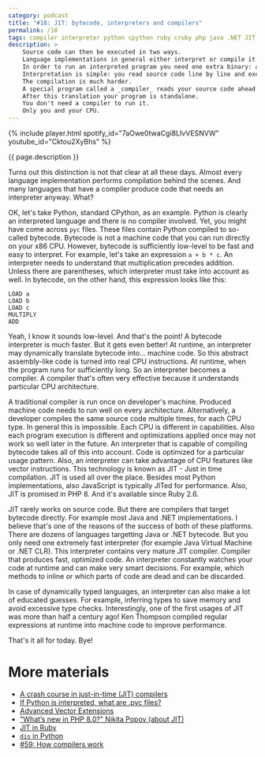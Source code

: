 ```yaml
---
category: podcast
title: "#18: JIT: bytecode, interpreters and compilers"
permalink: /18
tags: compiler interpreter python cpython ruby cruby php java .NET JIT AOT
description: >
    Source code can then be executed in two ways.
    Language implementations in general either interpret or compile it.
    In order to run an interpreted program you need one extra binary: an interpreter.
    Interpretation is simple: you read source code line by line and execute it.
    The compilation is much harder.
    A special program called a _compiler_ reads your source code ahead of time (AOT) and translates it into machine code.
    After this translation your program is standalone.
    You don't need a compiler to run it.
    Only you and your CPU.
---
```


{% include player.html spotify_id="7aOwe0twaCgi8LIvVESNVW" youtube_id="Cktou2XyBhs" %}

{{ page.description }}



Turns out this distinction is not that clear at all these days.
Almost every language implementation performs compilation behind the scenes.
And many languages that have a compiler produce code that needs an interpreter anyway.
What?

OK, let's take Python, standard CPython, as an example.
Python is clearly an interpreted language and there is no compiler involved.
Yet, you might have come across `pyc` files.
These files contain Python compiled to so-called bytecode.
Bytecode is not a machine code that you can run directly on your x86 CPU.
However, bytecode is sufficiently low-level to be fast and easy to interpret.
For example, let's take an expression `a + b * c`.
An interpreter needs to understand that multiplication precedes addition.
Unless there are parentheses, which interpreter must take into account as well.
In bytecode, on the other hand, this expression looks like this:

    LOAD a
    LOAD b
    LOAD c
    MULTIPLY
    ADD

Yeah, I know it sounds low-level.
And that's the point!
A bytecode interpreter is much faster.
But it gets even better!
At runtime, an interpreter may dynamically translate bytecode into... machine code.
So this abstract assembly-like code is turned into real CPU instructions.
At runtime, when the program runs for sufficiently long.
So an interpreter becomes a compiler.
A compiler that's often very effective because it understands particular CPU architecture.

A traditional compiler is run once on developer's machine.
Produced machine code needs to run well on every architecture.
Alternatively, a developer compiles the same source code multiple times, for each CPU type.
In general this is impossible.
Each CPU is different in capabilities.
Also each program execution is different and optimizations applied once may not work so well later in the future.
An interpreter that is capable of compiling bytecode takes all of this into account.
Code is optimized for a particular usage pattern.
Also, an interpreter can take advantage of CPU features like vector instructions.
This technology is known as JIT - Just in time compilation.
JIT is used all over the place.
Besides most Python implementations, also JavaScript is typically JITed for performance.
Also, JIT is promised in PHP 8.
And it's available since Ruby 2.6.

JIT rarely works on source code.
But there are compilers that target bytecode directly.
For example most Java and .NET implementations.
I believe that's one of the reasons of the success of both of these platforms.
There are dozens of languages targetting Java or .NET bytecode.
But you only need one extremely fast interpreter (for example Java Virtual Machine or .NET CLR).
This interpreter contains very mature JIT compiler.
Compiler that produces fast, optimized code.
An interpreter constantly watches your code at runtime and can make very smart decisions.
For example, which methods to inline or which parts of code are dead and can be discarded.

In case of dynamically typed languages, an interpreter can also make a lot of educated guesses.
For example, inferring types to save memory and avoid excessive type checks.
Interestingly, one of the first usages of JIT was more than half a century ago!
Ken Thompson compiled regular expressions at runtime into machine code to improve performance.

That's it all for today.
Bye!




# More materials

* [A crash course in just-in-time (JIT) compilers](https://hacks.mozilla.org/2017/02/a-crash-course-in-just-in-time-jit-compilers/)
* [If Python is interpreted, what are .pyc files?](https://stackoverflow.com/questions/2998215/if-python-is-interpreted-what-are-pyc-files)
* [Advanced Vector Extensions](https://en.wikipedia.org/wiki/Advanced_Vector_Extensions)
* ["What’s new in PHP 8.0?" Nikita Popov (about JIT)](https://www.youtube.com/watch?v=NbBRXwu1Md8)
* [JIT in Ruby](https://developer.squareup.com/blog/rubys-new-jit/)
* [`dis` in Python](https://docs.python.org/3/library/dis.html)
* [#59: How compilers work](https://nurkiewicz.com/59)



